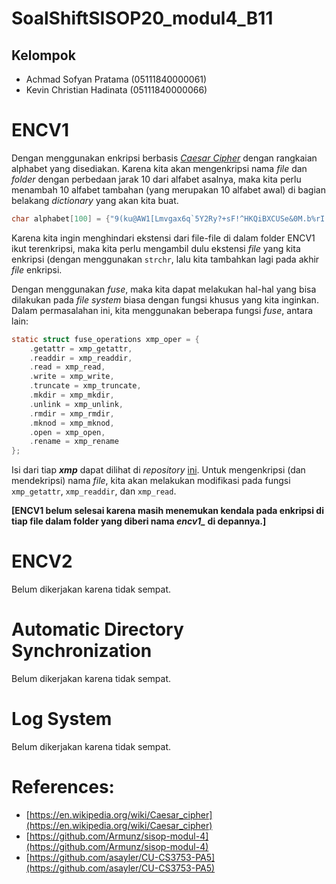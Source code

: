 # SoalShiftSISOP20_modul4_B11
## Kelompok
 - Achmad Sofyan Pratama (05111840000061)
 - Kevin Christian Hadinata (05111840000066)

# ENCV1
Dengan menggunakan enkripsi berbasis [*Caesar Cipher*](https://en.wikipedia.org/wiki/Caesar_cipher) dengan rangkaian alphabet yang disediakan. Karena kita akan mengenkripsi nama *file* dan *folder* dengan perbedaan jarak 10 dari alfabet asalnya, maka kita perlu menambah 10 alfabet tambahan (yang merupakan 10 alfabet awal) di bagian belakang *dictionary* yang akan kita buat.

```c
char alphabet[100] = {"9(ku@AW1[Lmvgax6q`5Y2Ry?+sF!^HKQiBXCUSe&0M.b%rI'7d)o4~VfZ*{#:}ETt$3J-zpc]lnh8,GwP_ND|jO9(ku@AW1[Lm"};
```

Karena kita ingin menghindari ekstensi dari file-file di dalam folder ENCV1 ikut terenkripsi, maka kita perlu mengambil dulu ekstensi *file* yang kita enkripsi (dengan menggunakan `strchr`, lalu kita tambahkan lagi pada akhir *file* enkripsi.

Dengan menggunakan *fuse*, maka kita dapat melakukan hal-hal yang bisa dilakukan pada *file system* biasa dengan fungsi khusus yang kita inginkan. Dalam permasalahan ini, kita menggunakan beberapa fungsi *fuse*, antara lain:
```c
static struct fuse_operations xmp_oper = {
	.getattr = xmp_getattr,
	.readdir = xmp_readdir,
	.read = xmp_read,
	.write = xmp_write,
	.truncate = xmp_truncate,
	.mkdir = xmp_mkdir,
	.unlink = xmp_unlink,
	.rmdir = xmp_rmdir,
	.mknod = xmp_mknod,
	.open = xmp_open,
	.rename = xmp_rename
};
```

Isi dari tiap ***xmp*** dapat dilihat di *repository* [ini](https://github.com/asayler/CU-CS3753-PA5/blob/master/fusexmp.c). Untuk mengenkripsi (dan mendekripsi) nama *file*, kita akan melakukan modifikasi pada fungsi ```xmp_getattr```, ```xmp_readdir```, dan ```xmp_read```.

**[ENCV1 belum selesai karena masih menemukan kendala pada enkripsi di tiap file dalam folder yang diberi nama *encv1_* di depannya.]**

# ENCV2

Belum dikerjakan karena tidak sempat.

# Automatic Directory Synchronization

Belum dikerjakan karena tidak sempat.

# Log System

Belum dikerjakan karena tidak sempat.

# References:
- [https://en.wikipedia.org/wiki/Caesar_cipher](https://en.wikipedia.org/wiki/Caesar_cipher)
-  [https://github.com/Armunz/sisop-modul-4](https://github.com/Armunz/sisop-modul-4)
- [https://github.com/asayler/CU-CS3753-PA5](https://github.com/asayler/CU-CS3753-PA5)
<!--stackedit_data:
eyJoaXN0b3J5IjpbNjQzMDM1ODYsMTc1MjA3MzYwMiwzNDU0Mj
IxMTgsMTQ2OTExODAwMSwtMTg3MTYzMTA2MSwyMTE2MTA3MTI1
LDI2NTc1NTQwXX0=
-->
